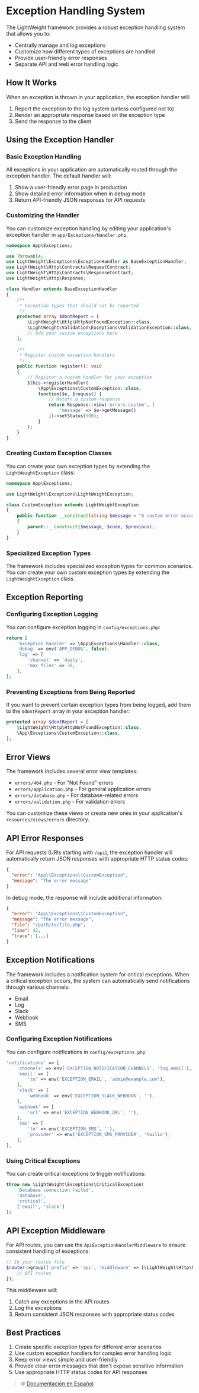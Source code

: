 # Exception Handling System

The LightWeight framework provides a robust exception handling system that allows you to:

- Centrally manage and log exceptions
- Customize how different types of exceptions are handled
- Provide user-friendly error responses
- Separate API and web error handling logic

## How It Works

When an exception is thrown in your application, the exception handler will:

1. Report the exception to the log system (unless configured not to)
2. Render an appropriate response based on the exception type
3. Send the response to the client

## Using the Exception Handler

### Basic Exception Handling

All exceptions in your application are automatically routed through the exception handler. The default handler will:

1. Show a user-friendly error page in production
2. Show detailed error information when in debug mode
3. Return API-friendly JSON responses for API requests

### Customizing the Handler

You can customize exception handling by editing your application's exception handler in `app/Exceptions/Handler.php`.

```php
namespace App\Exceptions;

use Throwable;
use LightWeight\Exceptions\ExceptionHandler as BaseExceptionHandler;
use LightWeight\Http\Contracts\RequestContract;
use LightWeight\Http\Contracts\ResponseContract;
use LightWeight\Http\Response;

class Handler extends BaseExceptionHandler
{
    /**
     * Exception types that should not be reported
     */
    protected array $dontReport = [
        \LightWeight\Http\HttpNotFoundException::class,
        \LightWeight\Validation\Exceptions\ValidationException::class,
        // Add your custom exceptions here
    ];
    
    /**
     * Register custom exception handlers
     */
    public function register(): void
    {
        // Register a custom handler for your exception
        $this->registerHandler(
            \App\Exceptions\CustomException::class,
            function($e, $request) {
                // Return a custom response
                return Response::view('errors.custom', [
                    'message' => $e->getMessage()
                ])->setStatus(500);
            }
        );
    }
}
```

### Creating Custom Exception Classes

You can create your own exception types by extending the `LightWeightException` class:

```php
namespace App\Exceptions;

use LightWeight\Exceptions\LightWeightException;

class CustomException extends LightWeightException
{
    public function __construct(string $message = "A custom error occurred", int $code = 0, \Throwable $previous = null)
    {
        parent::__construct($message, $code, $previous);
    }
}
```

### Specialized Exception Types

The framework includes specialized exception types for common scenarios. You can create your own custom exception types by extending the `LightWeightException` class.

## Exception Reporting

### Configuring Exception Logging

You can configure exception logging in `config/exceptions.php`:

```php
return [
    'exception_handler' => \App\Exceptions\Handler::class,
    'debug' => env('APP_DEBUG', false),
    'log' => [
        'channel' => 'daily',
        'max_files' => 30,
    ],
];
```

### Preventing Exceptions from Being Reported

If you want to prevent certain exception types from being logged, add them to the `$dontReport` array in your exception handler:

```php
protected array $dontReport = [
    \LightWeight\Http\HttpNotFoundException::class,
    \App\Exceptions\CustomException::class,
];
```

## Error Views

The framework includes several error view templates:

- `errors/404.php` - For "Not Found" errors
- `errors/application.php` - For general application errors
- `errors/database.php` - For database-related errors
- `errors/validation.php` - For validation errors

You can customize these views or create new ones in your application's `resources/views/errors` directory.

## API Error Responses

For API requests (URIs starting with `/api`), the exception handler will automatically return JSON responses with appropriate HTTP status codes:

```json
{
  "error": "App\\Exceptions\\CustomException",
  "message": "The error message"
}
```

In debug mode, the response will include additional information:

```json
{
  "error": "App\\Exceptions\\CustomException",
  "message": "The error message",
  "file": "/path/to/file.php",
  "line": 42,
  "trace": [...]
}
```

## Exception Notifications

The framework includes a notification system for critical exceptions. When a critical exception occurs, the system can automatically send notifications through various channels:

- Email
- Log
- Slack
- Webhook
- SMS

### Configuring Exception Notifications

You can configure notifications in `config/exceptions.php`:

```php
'notifications' => [
    'channels' => env('EXCEPTION_NOTIFICATION_CHANNELS', 'log,email'),
    'email' => [
        'to' => env('EXCEPTION_EMAIL', 'admin@example.com'),
    ],
    'slack' => [
        'webhook' => env('EXCEPTION_SLACK_WEBHOOK', ''),
    ],
    'webhook' => [
        'url' => env('EXCEPTION_WEBHOOK_URL', ''),
    ],
    'sms' => [
        'to' => env('EXCEPTION_SMS', ''),
        'provider' => env('EXCEPTION_SMS_PROVIDER', 'twilio'),
    ],
],
```

### Using Critical Exceptions

You can create critical exceptions to trigger notifications:

```php
throw new \LightWeight\Exceptions\CriticalException(
    'Database connection failed',
    'database',
    'critical',
    ['email', 'slack']
);
```

## API Exception Middleware

For API routes, you can use the `ApiExceptionHandlerMiddleware` to ensure consistent handling of exceptions:

```php
// In your routes file
$router->group(['prefix' => 'api', 'middleware' => [\LightWeight\Http\Middleware\ApiExceptionHandlerMiddleware::class]], function($router) {
    // API routes
});
```

This middleware will:
1. Catch any exceptions in the API routes
2. Log the exceptions
3. Return consistent JSON responses with appropriate status codes

## Best Practices

1. Create specific exception types for different error scenarios
2. Use custom exception handlers for complex error handling logic
3. Keep error views simple and user-friendly
4. Provide clear error messages that don't expose sensitive information
5. Use appropriate HTTP status codes for API responses

> 🌐 [Documentación en Español](../es/exception-handling.md)
